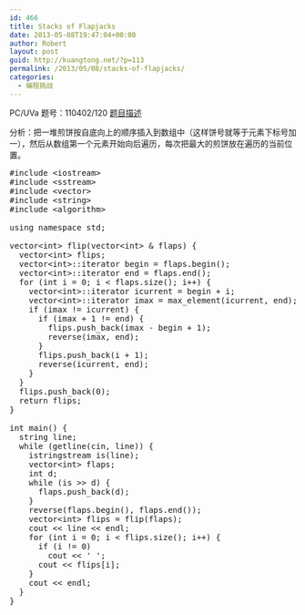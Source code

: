 ```yaml
---
id: 466
title: Stacks of Flapjacks
date: 2013-05-08T19:47:04+00:00
author: Robert
layout: post
guid: http://kuangtong.net/?p=113
permalink: /2013/05/08/stacks-of-flapjacks/
categories:
  - 编程挑战
---
```

PC/UVa 题号：110402/120 <a href="http://uva.onlinejudge.org/index.php?option=com_onlinejudge&Itemid=8&page=show_problem&problem=56" target="_blank">题目描述</a>

分析：把一堆煎饼按自底向上的顺序插入到数组中（这样饼号就等于元素下标号加一），然后从数组第一个元素开始向后遍历，每次把最大的煎饼放在遍历的当前位置。<!--more-->

<pre class="brush: cpp; title: ; notranslate" title="">#include &lt;iostream&gt;
#include &lt;sstream&gt;
#include &lt;vector&gt;
#include &lt;string&gt;
#include &lt;algorithm&gt;

using namespace std;

vector&lt;int&gt; flip(vector&lt;int&gt; & flaps) {
  vector&lt;int&gt; flips;
  vector&lt;int&gt;::iterator begin = flaps.begin();
  vector&lt;int&gt;::iterator end = flaps.end();
  for (int i = 0; i &lt; flaps.size(); i++) {
    vector&lt;int&gt;::iterator icurrent = begin + i;
    vector&lt;int&gt;::iterator imax = max_element(icurrent, end);
    if (imax != icurrent) {
      if (imax + 1 != end) {
        flips.push_back(imax - begin + 1);
        reverse(imax, end);
      }
      flips.push_back(i + 1);
      reverse(icurrent, end);
    }
  }
  flips.push_back(0);
  return flips;
}

int main() {
  string line;
  while (getline(cin, line)) {
    istringstream is(line);
    vector&lt;int&gt; flaps;
    int d;
    while (is &gt;&gt; d) {
      flaps.push_back(d);
    }
    reverse(flaps.begin(), flaps.end());
    vector&lt;int&gt; flips = flip(flaps);
    cout &lt;&lt; line &lt;&lt; endl;
    for (int i = 0; i &lt; flips.size(); i++) {
      if (i != 0)
        cout &lt;&lt; ' ';
      cout &lt;&lt; flips[i];
    }
    cout &lt;&lt; endl;
  }
}
</pre>

<div class="addtoany_share_save_container addtoany_content_bottom">
  <div class="a2a_kit a2a_kit_size_32 addtoany_list a2a_target" id="wpa2a_14">
    <a class="a2a_button_facebook" href="http://www.addtoany.com/add_to/facebook?linkurl=http%3A%2F%2Fkuangtong.me%2F2013%2F05%2F08%2Fstacks-of-flapjacks%2F&linkname=Stacks%20of%20Flapjacks" title="Facebook" rel="nofollow" target="_blank"></a><a class="a2a_button_twitter" href="http://www.addtoany.com/add_to/twitter?linkurl=http%3A%2F%2Fkuangtong.me%2F2013%2F05%2F08%2Fstacks-of-flapjacks%2F&linkname=Stacks%20of%20Flapjacks" title="Twitter" rel="nofollow" target="_blank"></a><a class="a2a_button_google_plus" href="http://www.addtoany.com/add_to/google_plus?linkurl=http%3A%2F%2Fkuangtong.me%2F2013%2F05%2F08%2Fstacks-of-flapjacks%2F&linkname=Stacks%20of%20Flapjacks" title="Google+" rel="nofollow" target="_blank"></a><a class="a2a_button_sina_weibo" href="http://www.addtoany.com/add_to/sina_weibo?linkurl=http%3A%2F%2Fkuangtong.me%2F2013%2F05%2F08%2Fstacks-of-flapjacks%2F&linkname=Stacks%20of%20Flapjacks" title="Sina Weibo" rel="nofollow" target="_blank"></a><a class="a2a_dd addtoany_share_save" href="https://www.addtoany.com/share_save"></a>
  </div>
</div>